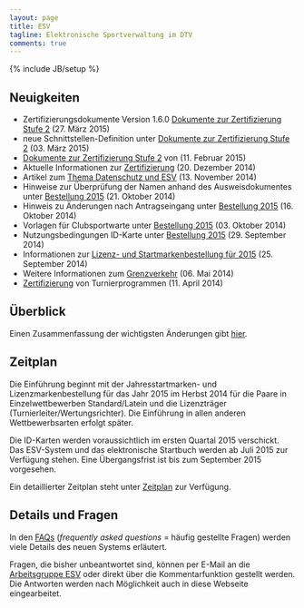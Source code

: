 ```yaml
---
layout: page
title: ESV
tagline: Elektronische Sportverwaltung im DTV
comments: true
---
```

{% include JB/setup %}

## Neuigkeiten ##

* Zertifizierungsdokumente Version 1.6.0 [Dokumente zur Zertifizierung Stufe 2](esv/zertifizierung.html#stufe-2-esv) (27. März 2015)
* neue Schnittstellen-Definition unter [Dokumente zur Zertifizierung Stufe 2](esv/zertifizierung.html#stufe-2-esv) (03. März 2015)
* [Dokumente zur Zertifizierung Stufe 2](esv/zertifizierung.html#stufe-2-esv) von (11. Februar 2015)
* Aktuelle Informationen zur [Zertifizierung](esv/zertifizierung.html) (20. Dezember 2014)
* Artikel zum [Thema Datenschutz und ESV](esv/datenschutz.html) (13. November 2014)
* Hinweise zur Überprüfung der Namen anhand des Ausweisdokumentes unter [Bestellung 2015](esv/bestellung2015.html#namensberprfung-mit-hilfe-des-ausweisdokumentes) (21. Oktober 2014)
* Hinweis zu Änderungen nach Antragseingang unter [Bestellung 2015](esv/bestellung2015.html#nderungen-nach-antragserfassung) (16. Oktober 2014)
* Vorlagen für Clubsportwarte unter [Bestellung 2015](esv/bestellung2015.html) (03. Oktober 2014)  
* Nutzungsbedingungen ID-Karte unter [Bestellung 2015](esv/bestellung2015.html) (29. September 2014)  
* Informationen zur [Lizenz- und Startmarkenbestellung für 2015](esv/bestellung2015.html) (25. September 2014)  
* Weitere Informationen zum [Grenzverkehr](esv/faq.html#grenzverkehr) (06. Mai 2014)  
* [Zertifizierung](esv/zertifizierung.html) von Turnierprogrammen (11. April 2014)

## Überblick ##
Einen Zusammenfassung der wichtigsten Änderungen gibt [hier](esv/aenderungen.html).## Zeitplan ##Die Einführung beginnt mit der Jahresstartmarken- und Lizenzmarkenbestellung für das Jahr 2015 im Herbst 2014 für die Paare in Einzelwettbewerben Standard/Latein und die Lizenzträger (Turnierleiter/Wertungsrichter). Die Einführung in allen anderen Wettbewerbsarten erfolgt später.Die ID-Karten werden voraussichtlich im ersten Quartal 2015 verschickt. Das ESV-System und das elektronische Startbuch werden ab Juli 2015 zur Verfügung stehen. Eine Übergangsfrist ist bis zum September 2015 vorgesehen.
Ein detaillierter Zeitplan steht unter [Zeitplan](esv/zeitplan.html) zur Verfügung.## Details und Fragen ##In den [FAQs](esv/faq.html) (*frequently asked questions* = häufig gestellte Fragen) werden viele Details des neuen Systems erläutert. 
Fragen, die bisher unbeantwortet sind, können per E-Mail an die [Arbeitsgruppe ESV](esv/arbeitsgruppe.html) oder direkt über die Kommentarfunktion gestellt werden. Die Antworten werden nach Möglichkeit auch in diese Webseite eingearbeitet.